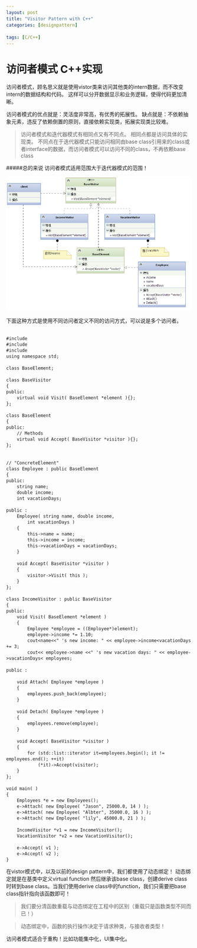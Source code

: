 ```yaml
---
layout: post
title: "Visitor Pattern with C++"
categories: [designpattern]

tags: [C/C++]
---
```

访问者模式 C++实现
==================
访问者模式，顾名思义就是使用vistor类来访问其他类的intern数据，而不改变intern的数据结构和代码。
这样可以分开数据显示和业务逻辑，使得代码更加清晰。

访问者模式的优点就是：灵活度非常高，有优秀的拓展性。
缺点就是：不依赖抽象元素，违反了依赖倒置的原则，直接依赖实现类，拓展实现类比较难。

> 访问者模式和迭代器模式有相同点又有不同点。
相同点都是访问具体的实现类。
不同点在于迭代器模式只能访问相同由base class引用来的class或者interface的数据，而访问者模式可以访问不同的class，不再依赖base class

#####总的来说 访问者模式适用范围大于迭代器模式的范围！

![](/assets/pic/visitor.png)

下面这种方式是使用不同访问者定义不同的访问方式，可以说是多个访问者。

<pre><code>
#include <iostream>
#include <string>
#include <list>
using namespace std;
 
class BaseElement;
 
class BaseVisitor
{
public:
    virtual void Visit( BaseElement *element ){};
};
 
class BaseElement
{
public:
    // Methods
    virtual void Accept( BaseVisitor *visitor ){};
};
 
 
// "ConcreteElement"
class Employee : public BaseElement
{
public:
    string name;
    double income;
    int vacationDays;
 
public :
    Employee( string name, double income,
        int vacationDays )
    {
        this->name = name;
        this->income = income;
        this->vacationDays = vacationDays;
    }
 
    void Accept( BaseVisitor *visitor )
    {
        visitor->Visit( this );
    }
};
 
class IncomeVisitor : public BaseVisitor
{
public: 
    void Visit( BaseElement *element )
    {
        Employee *employee = ((Employee*)element);
        employee->income *= 1.10;
        cout<<employee->name<<" 's new income: " << employee->income<<endl;
 
    }
};
 
class VacationVisitor : public BaseVisitor
{
public :
    void Visit( BaseElement *element )
    {
        Employee *employee = ((Employee*)element);
        employee->vacationDays += 3;     
        cout<< employee->name <<" 's new vacation days: " << employee->vacationDays<<endl;
    }
};
 
// "ObjectStructure"
class Employees
{   
private :
    list< Employee*> employees;
 
public :
 
    void Attach( Employee *employee )
    {       
        employees.push_back(employee);      
    }
 
    void Detach( Employee *employee )
    {
        employees.remove(employee);     
    }
 
    void Accept( BaseVisitor *visitor )
    {       
        for (std::list<Employee*>::iterator it=employees.begin(); it != employees.end(); ++it)
            (*it)->Accept(visitor);
    }
};
 
void main( )
{
    Employees *e = new Employees();
    e->Attach( new Employee( "Jason", 25000.0, 14 ) );
    e->Attach( new Employee( "Albter", 35000.0, 16 ) );
    e->Attach( new Employee( "lily", 45000.0, 21 ) );
 
    IncomeVisitor *v1 = new IncomeVisitor();
    VacationVisitor *v2 = new VacationVisitor();
 
    e->Accept( v1 );
    e->Accept( v2 );
}
</code></pre>

在vistor模式中，以及以前的design pattern中，我们都使用了动态绑定！
动态绑定就是在基类中定义virtual function 然后继承该base class，创建derive class时转到base class。当我们使用derive class中的function，我们只需要把base class指针指向该函数即可！

> 我们要分清函数重载与动态绑定在工程中的区别（重载只是函数类型不同而已！）

> 动态绑定中，函数的执行操作决定于请求种类，与接收者类型！

访问者模式适合于重构！比如功能集中化，UI集中化。

